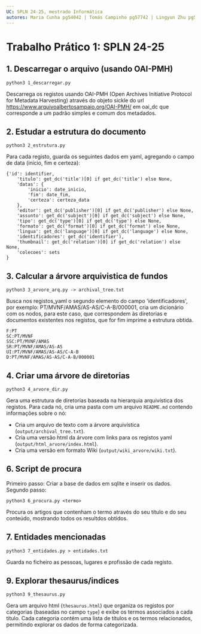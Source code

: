 ```yaml
---
UC: SPLN 24-25, mestrado Informática
autores: Maria Cunha pg54042 | Tomás Campinho pg57742 | Lingyun Zhu pg57885
---
```


# Trabalho Prático 1: SPLN 24-25

## 1. Descarregar o arquivo (usando OAI-PMH)
```
python3 1_descarregar.py
```
Descarrega os registos usando OAI-PMH (Open Archives Initiative Protocol for Metadata Harvesting) através do objeto sickle do url
https://www.arquivoalbertosampaio.org/OAI-PMH/ em oai_dc que corresponde a um padrão simples e comum dos metadados.

## 2. Estudar a estrutura do documento
```
python3 2_estrutura.py
```
Para cada registo, guarda os seguintes dados em yaml, agregando o campo de data (início, fim e certeza):
```
{'id': identifier,
    'titulo': get_dc('title')[0] if get_dc('title') else None,
    'datas': {
        'inicio': date_inicio,
        'fim': date_fim,
        'certeza': certeza_data
    },
    'editor': get_dc('publisher')[0] if get_dc('publisher') else None,
    'assunto': get_dc('subject')[0] if get_dc('subject') else None,
    'tipo': get_dc('type')[0] if get_dc('type') else None,
    'formato': get_dc('format')[0] if get_dc('format') else None,
    'lingua': get_dc('language')[0] if get_dc('language') else None,
    'identificadores': get_dc('identifier'),
    'thumbnail': get_dc('relation')[0] if get_dc('relation') else None,
    'colecoes': sets
}
```

## 3. Calcular a árvore arquivistica de fundos
```
python3 3_arvore_arq.py -> archival_tree.txt
```
Busca nos registos_yaml o segundo elemento do campo 'identificadores', por exemplo: PT/MVNF/AMAS/AS-AS/C-A-B/000001, cria um dicionário com os nodos, para este caso, que correspondem às diretorias e documentos existentes nos registos, que for fim imprime a estrutura obtida.

```
F:PT 
SC:PT/MVNF
SSC:PT/MVNF/AMAS
SR:PT/MVNF/AMAS/AS-AS
UI:PT/MVNF/AMAS/AS-AS/C-A-B
D:PT/MVNF/AMAS/AS-AS/C-A-B/000001
```

## 4. Criar uma árvore de diretorias
```
python3 4_arvore_dir.py
```
Gera uma estrutura de diretorias baseada na hierarquia arquivística dos registos. Para cada nó, cria uma pasta com um arquivo `README.md` contendo informações sobre o nó:
- Cria um arquivo de texto com a árvore arquivística (`output/archival_tree.txt`).
- Cria uma versão html da árvore com links para os registos yaml (`output/html_arvore/index.html`).
- Cria uma versão em formato Wiki (`output/wiki_arvore/wiki.txt`).

## 6. Script de procura
Primeiro passo: Criar a base de dados em sqlite e inserir os dados.
Segundo passo:
```
python3 6_procura.py <termo>
```
Procura os artigos que contenham o termo através do seu título e do seu conteúdo, mostrando todos os resultdos obtidos.

## 7. Entidades mencionadas
```
python3 7_entidades.py > entidades.txt
```
Guarda no ficheiro as pessoas, lugares e profissão de cada registo.

## 9. Explorar thesaurus/indices
```
python3 9_thesaurus.py
```
Gera um arquivo html (`thesaurus.html`) que organiza os registos por categorias (baseadas no campo `type`) e exibe os termos associados a cada título. Cada categoria contém uma lista de títulos e os termos relacionados, permitindo explorar os dados de forma categorizada.